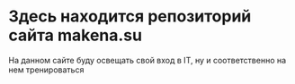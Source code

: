 # Здесь находится репозиторий сайта makena.su
На данном сайте буду освещать свой вход в IT, ну и соответственно на нем тренироваться
